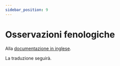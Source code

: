 ```yaml
---
sidebar_position: 9
---
```


# Osservazioni fenologiche

Alla [documentazione in inglese](https://opendatadocs.meteoswiss.ch/a-data-groundbased/a9-phenological-observations).

La traduzione seguirà.
